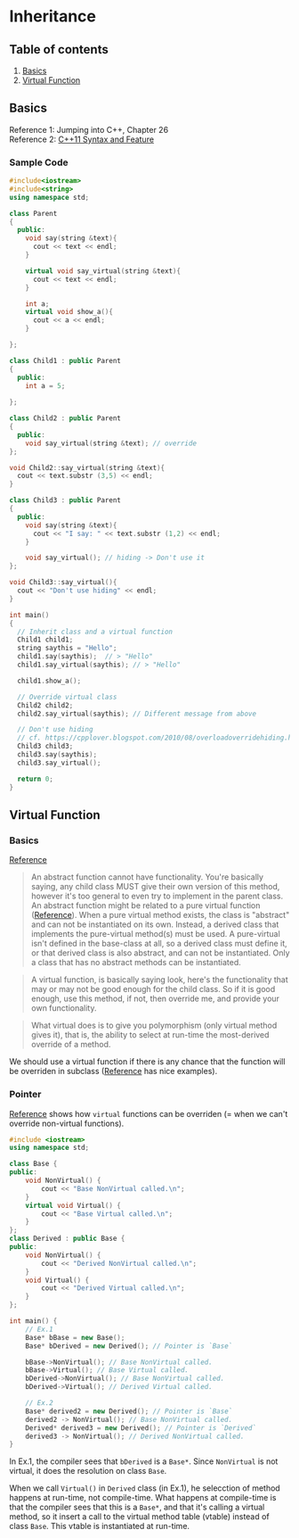 # Inheritance

## Table of contents
1. [Basics](#basics)
2. [Virtual Function](#virtual-function)

## Basics
Reference 1: Jumping into C++, Chapter 26  
Reference 2: [C++11 Syntax and Feature](http://ezoeryou.github.io/cpp-book/C++11-Syntax-and-Feature.xhtml#class.virtual)

### Sample Code
```cpp
#include<iostream>
#include<string>
using namespace std;

class Parent
{
  public:
    void say(string &text){
      cout << text << endl;
    }

    virtual void say_virtual(string &text){
      cout << text << endl;
    }

    int a;
    virtual void show_a(){
      cout << a << endl;
    }

};

class Child1 : public Parent
{
  public:
    int a = 5;
  
};

class Child2 : public Parent
{
  public:
    void say_virtual(string &text); // override
};

void Child2::say_virtual(string &text){
  cout << text.substr (3,5) << endl;
}

class Child3 : public Parent
{
  public:
    void say(string &text){
      cout << "I say: " << text.substr (1,2) << endl;
    }

    void say_virtual(); // hiding -> Don't use it
};

void Child3::say_virtual(){
  cout << "Don't use hiding" << endl;
}

int main()
{
  // Inherit class and a virtual function
  Child1 child1;
  string saythis = "Hello";
  child1.say(saythis);  // > "Hello"
  child1.say_virtual(saythis); // > "Hello"

  child1.show_a();

  // Override virtual class
  Child2 child2;
  child2.say_virtual(saythis); // Different message from above

  // Don't use hiding
  // cf. https://cpplover.blogspot.com/2010/08/overloadoverridehiding.html
  Child3 child3;
  child3.say(saythis);
  child3.say_virtual();

  return 0;
}
```

## Virtual Function

### Basics
[Reference](https://stackoverflow.com/a/391492/4357279)

> An abstract function cannot have functionality. You're basically saying, any child class MUST give their own version of this method, however it's too general to even try to implement in the parent class.
An abstract function might be related to a pure virtual function ([Reference](https://stackoverflow.com/a/1306837/4357279)). 
> When a pure virtual method exists, the class is "abstract" and can not be instantiated on its own. Instead, a derived class that implements the pure-virtual method(s) must be used. A pure-virtual isn't defined in the base-class at all, so a derived class must define it, or that derived class is also abstract, and can not be instantiated. Only a class that has no abstract methods can be instantiated.

> A virtual function, is basically saying look, here's the functionality that may or may not be good enough for the child class. So if it is good enough, use this method, if not, then override me, and provide your own functionality.

> What virtual does is to give you polymorphism (only virtual method gives it), that is, the ability to select at run-time the most-derived override of a method.

We should use a virtual function if there is any chance that the function will be overriden in subclass ([Reference](https://stackoverflow.com/q/2391679/4357279) has nice examples).

### Pointer
[Reference](https://stackoverflow.com/a/1307867/4357279) shows how `virtual` functions can be overriden (= when we can't override non-virtual functions).

```cpp
#include <iostream>
using namespace std;

class Base {
public:
    void NonVirtual() {
        cout << "Base NonVirtual called.\n";
    }
    virtual void Virtual() {
        cout << "Base Virtual called.\n";
    }
};
class Derived : public Base {
public:
    void NonVirtual() {
        cout << "Derived NonVirtual called.\n";
    }
    void Virtual() {
        cout << "Derived Virtual called.\n";
    }
};

int main() {
    // Ex.1
    Base* bBase = new Base();
    Base* bDerived = new Derived(); // Pointer is `Base`

    bBase->NonVirtual(); // Base NonVirtual called.
    bBase->Virtual(); // Base Virtual called.
    bDerived->NonVirtual(); // Base NonVirtual called.
    bDerived->Virtual(); // Derived Virtual called.

    // Ex.2
    Base* derived2 = new Derived(); // Pointer is `Base`
    derived2 -> NonVirtual(); // Base NonVirtual called.
    Derived* derived3 = new Derived(); // Pointer is `Derived`
    derived3 -> NonVirtual(); // Derived NonVirtual called.
}
```

In Ex.1, the compiler sees that `bDerived` is a `Base*`. Since `NonVirtual` is not virtual, it does the resolution on class `Base`.

When we call `Virtual()` in `Derived` class (in Ex.1), he selecction of method happens at run-time, not compile-time. What happens at compile-time is that the compiler sees that this is a `Base*`, and that it's calling a virtual method, so it insert a call to the virtual method table (vtable) instead of class `Base`. This vtable is instantiated at run-time.

